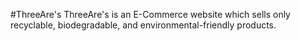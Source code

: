 #ThreeAre's
ThreeAre's is an E-Commerce website which sells only recyclable, biodegradable, and environmental-friendly products.
